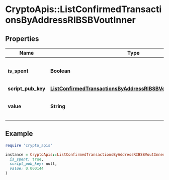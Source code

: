 # CryptoApis::ListConfirmedTransactionsByAddressRIBSBVoutInner

## Properties

| Name | Type | Description | Notes |
| ---- | ---- | ----------- | ----- |
| **is_spent** | **Boolean** | Defines whether the output is spent or not. |  |
| **script_pub_key** | [**ListConfirmedTransactionsByAddressRIBSBVoutInnerScriptPubKey**](ListConfirmedTransactionsByAddressRIBSBVoutInnerScriptPubKey.md) |  |  |
| **value** | **String** | Represents the sent/received amount. |  |

## Example

```ruby
require 'crypto_apis'

instance = CryptoApis::ListConfirmedTransactionsByAddressRIBSBVoutInner.new(
  is_spent: true,
  script_pub_key: null,
  value: 0.000144
)
```

